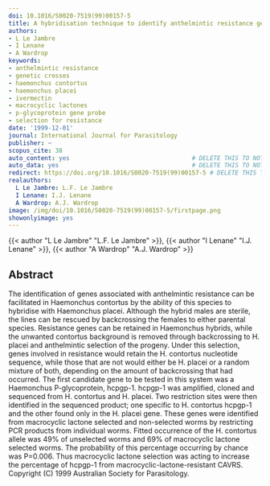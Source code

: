 ```yaml
---
doi: 10.1016/S0020-7519(99)00157-5
title: A hybridisation technique to identify anthelmintic resistance genes in Haemonchus
authors:
- L Le Jambre
- I Lenane
- A Wardrop
keywords:
- anthelmintic resistance
- genetic crosses
- haemonchus contortus
- haemonchus placei
- ivermectin
- macrocyclic lactones
- p-glycoprotein gene probe
- selection for resistance
date: '1999-12-01'
journal: International Journal for Parasitology
publisher: ~
scopus_cite: 38
auto_content: yes                                  # DELETE THIS TO NOT AUTO GENERATE CONTENT
auto_data: yes                                     # DELETE THIS TO NOT AUTO GENERATE METADATA
redirect: https://doi.org/10.1016/S0020-7519(99)00157-5 # DELETE THIS TO NOT REDIRECT
realauthors:
  L Le Jambre: L.F. Le Jambre
  I Lenane: I.J. Lenane
  A Wardrop: A.J. Wardrop
image: /img/doi/10.1016/S0020-7519(99)00157-5/firstpage.png
showonlyimage: yes
---
```

{{< author "L Le Jambre" "L.F. Le Jambre" >}}, {{< author "I Lenane" "I.J. Lenane" >}}, {{< author "A Wardrop" "A.J. Wardrop" >}}

## Abstract
The identification of genes associated with anthelmintic resistance can be facilitated in Haemonchus contortus by the ability of this species to hybridise with Haemonchus placei. Although the hybrid males are sterile, the lines can be rescued by backcrossing the females to either parental species. Resistance genes can be retained in Haemonchus hybrids, while the unwanted contortus background is removed through backcrossing to H. placei and anthelmintic selection of the progeny. Under this selection, genes involved in resistance would retain the H. contortus nucleotide sequence, while those that are not would either be H. placei or a random mixture of both, depending on the amount of backcrossing that had occurred. The first candidate gene to be tested in this system was a Haemonchus P-glycoprotein, hcpgp-1. hcpgp-1 was amplified, cloned and sequenced from H. contortus and H. placei. Two restriction sites were then identified in the sequenced product; one specific to H. contortus hcpgp-1 and the other found only in the H. placei gene. These genes were identified from macrocyclic lactone selected and non-selected worms by restricting PCR products from individual worms. Fitted occurrence of the H. contortus allele was 49% of unselected worms and 69% of macrocyclic lactone selected worms. The probability of this percentage occurring by chance was P=0.006. Thus macrocyclic lactone selection was acting to increase the percentage of hcpgp-1 from macrocyclic-lactone-resistant CAVRS. Copyright (C) 1999 Australian Society for Parasitology.
